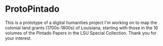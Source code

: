 # ProtoPintado
This is a prototype of a digital humanities project I'm working on to map the colonial land grants (1700s-1800s) of Louisiana, starting with those in the 16 volumes of the Pintado Papers in the LSU Special Collection. Thank you for your interest.
